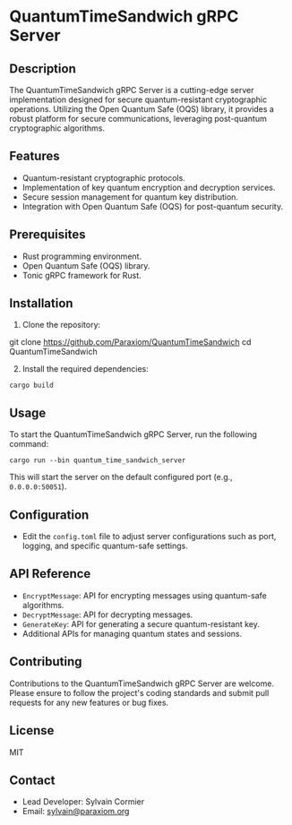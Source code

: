 # QuantumTimeSandwich gRPC Server

## Description
The QuantumTimeSandwich gRPC Server is a cutting-edge server implementation designed for secure quantum-resistant cryptographic operations. Utilizing the Open Quantum Safe (OQS) library, it provides a robust platform for secure communications, leveraging post-quantum cryptographic algorithms.

## Features
- Quantum-resistant cryptographic protocols.
- Implementation of key quantum encryption and decryption services.
- Secure session management for quantum key distribution.
- Integration with Open Quantum Safe (OQS) for post-quantum security.

## Prerequisites
- Rust programming environment.
- Open Quantum Safe (OQS) library.
- Tonic gRPC framework for Rust.

## Installation
1. Clone the repository:

git clone https://github.com/Paraxiom/QuantumTimeSandwich
cd QuantumTimeSandwich



2. Install the required dependencies:
```
cargo build
```


## Usage
To start the QuantumTimeSandwich gRPC Server, run the following command:
```
cargo run --bin quantum_time_sandwich_server
```


This will start the server on the default configured port (e.g., `0.0.0.0:50051`).

## Configuration
- Edit the `config.toml` file to adjust server configurations such as port, logging, and specific quantum-safe settings.

## API Reference
- `EncryptMessage`: API for encrypting messages using quantum-safe algorithms.
- `DecryptMessage`: API for decrypting messages.
- `GenerateKey`: API for generating a secure quantum-resistant key.
- Additional APIs for managing quantum states and sessions.

## Contributing
Contributions to the QuantumTimeSandwich gRPC Server are welcome. Please ensure to follow the project's coding standards and submit pull requests for any new features or bug fixes.

## License
 MIT

## Contact
- Lead Developer: Sylvain Cormier   
- Email: sylvain@paraxiom.org
